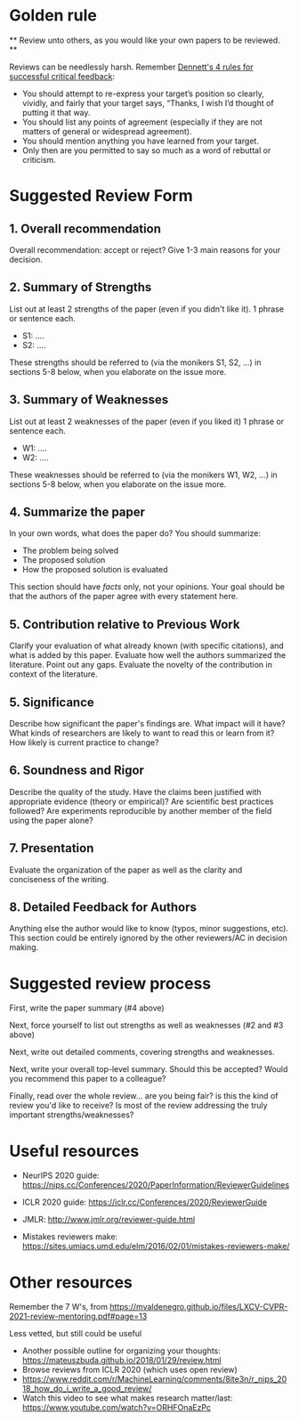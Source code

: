 # Golden rule

** Review unto others, as you would like your own papers to be reviewed. **

Reviews can be needlessly harsh. Remember [Dennett's 4 rules for successful critical feedback](https://www.themarginalian.org/2014/03/28/daniel-dennett-rapoport-rules-criticism/):

* You should attempt to re-express your target’s position so clearly, vividly, and fairly that your target says, “Thanks, I wish I’d thought of putting it that way.
* You should list any points of agreement (especially if they are not matters of general or widespread agreement).
* You should mention anything you have learned from your target.
* Only then are you permitted to say so much as a word of rebuttal or criticism.

# Suggested Review Form

## 1. Overall recommendation

Overall recommendation: accept or reject?
Give 1-3 main reasons for your decision.

## 2. Summary of Strengths

List out at least 2 strengths of the paper (even if you didn't like it).
1 phrase or sentence each.

- S1: ....
- S2: ....

These strengths should be referred to (via the monikers S1, S2, ...) in sections 5-8 below, when you elaborate on the issue more.

## 3. Summary of Weaknesses

List out at least 2 weaknesses of the paper (even if you liked it)
1 phrase or sentence each.

- W1: ....
- W2: ....

These weaknesses should be referred to (via the monikers W1, W2, ...) in sections 5-8 below, when you elaborate on the issue more.

## 4. Summarize the paper 

In your own words, what does the paper do? 
You should summarize:
- The problem being solved
- The proposed solution
- How the proposed solution is evaluated

This section should have *facts* only, not your opinions.
Your goal should be that the authors of the paper agree with every statement here.

## 5. Contribution relative to Previous Work

Clarify your evaluation of what already known (with specific citations), and what is added by this paper.
Evaluate how well the authors summarized the literature. Point out any gaps.
Evaluate the novelty of the contribution in context of the literature.

## 5. Significance

Describe how significant the paper's findings are. What impact will it have?
What kinds of researchers are likely to want to read this or learn from it? How likely is current practice to change?

## 6. Soundness and Rigor

Describe the quality of the study.
Have the claims been justified with appropriate evidence (theory or empirical)?
Are scientific best practices followed?
Are experiments reproducible by another member of the field using the paper alone?

## 7. Presentation

Evaluate the organization of the paper as well as the clarity and conciseness of the writing.

## 8. Detailed Feedback for Authors

Anything else the author would like to know (typos, minor suggestions, etc).
This section could be entirely ignored by the other reviewers/AC in decision making.


# Suggested review process

First, write the paper summary (#4 above)

Next, force yourself to list out strengths as well as weaknesses (#2 and #3 above)

Next, write out detailed comments, covering strengths and weaknesses.

Next, write your overall top-level summary. Should this be accepted? Would you recommend this paper to a colleague?

Finally, read over the whole review... are you being fair? is this the kind of review you'd like to receive? Is most of the review addressing the truly important strengths/weaknesses?


# Useful resources

* NeurIPS 2020 guide: <https://nips.cc/Conferences/2020/PaperInformation/ReviewerGuidelines>
* ICLR 2020 guide: <https://iclr.cc/Conferences/2020/ReviewerGuide>
* JMLR: <http://www.jmlr.org/reviewer-guide.html>

* Mistakes reviewers make: <https://sites.umiacs.umd.edu/elm/2016/02/01/mistakes-reviewers-make/>

# Other resources

Remember the 7 W's, from <https://mvaldenegro.github.io/files/LXCV-CVPR-2021-review-mentoring.pdf#page=13>


Less vetted, but still could be useful

* Another possible outline for organizing your thoughts: <https://mateuszbuda.github.io/2018/01/29/review.html>
* Browse reviews from ICLR 2020 (which uses open review)
* <https://www.reddit.com/r/MachineLearning/comments/8ite3n/r_nips_2018_how_do_i_write_a_good_review/>
* Watch this video to see what makes research matter/last: <https://www.youtube.com/watch?v=ORHFOnaEzPc>

